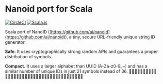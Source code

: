 # Nanoid port for Scala

[![CircleCI](https://circleci.com/gh/ssnickolay/scala-nanoid.svg?style=svg)](https://circleci.com/gh/ssnickolay/scala-nanoid)
[![Scala.js](https://www.scala-js.org/assets/badges/scalajs-0.6.17.svg)](https://www.scala-js.org)

Scala port of NanoID ([https://github.com/ai/nanoid](https://github.com/ai/nanoid)), a tiny, secure URL-friendly unique string ID generator.

**Safe.** It uses cryptographically strong random APIs and guarantees a proper distribution of symbols.

**Compact.** It uses a larger alphabet than UUID (A-Za-z0-9_~) and has a similar number of unique IDs in just 21 symbols instead of 36.
🤷🤷🤷🤷🤷🤷🤷🤷🤷🤷🤷🤷🤷🤷🤷🤷🤷🤷🤷🤷🤷🤷🤷🤷🤷🤷🤷🤷🤷🤷🤷🤷🤷🤷🤷🤷🤷🤷